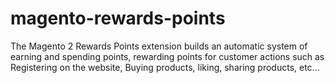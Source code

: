 # magento-rewards-points
The Magento 2 Rewards Points extension builds an automatic system of earning and spending points, rewarding points for customer actions such as Registering on the website, Buying products, liking, sharing products, etc...
